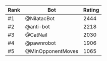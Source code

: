 Rank|Bot|Rating
---|---|---
#1|@NilatacBot|2444
#2|@anti-bot|2218
#3|@CatNail|2030
#4|@pawnrobot|1906
#5|@MinOpponentMoves|1065
